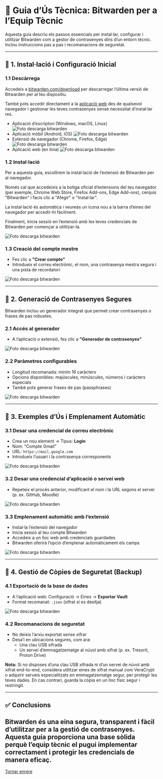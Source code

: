# 📘 Guia d’Ús Tècnica: Bitwarden per a l’Equip Tècnic

Aquesta guia descriu els passos essencials per instal·lar, configurar i utilitzar Bitwarden com a gestor de contrasenyes dins d’un entorn tècnic. Inclou instruccions pas a pas i recomanacions de seguretat.

---

## 🔧 1. Instal·lació i Configuració Inicial

### 1.1 Descàrrega
Accedeix a [bitwarden.com/download](https://bitwarden.com/download) per descarregar l’última versió de Bitwarden per al teu dispositiu.

També pots accedir directament a la [aplicació web](https://vault.bitwarden.com) des de qualsevol navegador i gestionar les teves contrasenyes sense necessitat d’instal·lar res.

- Aplicació d’escriptori (Windows, macOS, Linux)
![Foto descarga bitwarden](./img/2.png)
- Aplicació mòbil (Android, iOS)
![Foto descarga bitwarden](./img/3.png)
- Extensió de navegador (Chrome, Firefox, Edge)
![Foto descarga bitwarden](./img/1.png)
- Aplicació web (en línia)
![Foto descarga bitwarden](./img/4.png)

### 1.2 Instal·lació  
Per a aquesta guia, escollirem la instal·lació de l’extensió de Bitwarden per al navegador.

Només cal que accedeixis a la botiga oficial d’extensions del teu navegador (per exemple, Chrome Web Store, Firefox Add-ons, Edge Add-ons), cerquis "Bitwarden" i facis clic a "Afegir" o "Instal·lar".

La instal·lació és automàtica i veureàs un icona nou a la barra d’eines del navegador per accedir-hi fàcilment.

Finalment, inicia sessió en l’extensió amb les teves credencials de Bitwarden per començar a utilitzar-la.

![Foto descarga bitwarden](./img/5.png)

### 1.3 Creació del compte mestre
- Fes clic a **"Crear compte"**
- Introdueix el correu electrònic, el nom, una contrasenya mestra segura i una pista de recordatori

![Foto descarga bitwarden](./img/6.png)

---

## 🔐 2. Generació de Contrasenyes Segures

Bitwarden inclou un generador integrat que permet crear contrasenyes o frases de pas robustes.

### 2.1 Accés al generador
- A l’aplicació o extensió, fes clic a **"Generador de contrasenyes"**

![Foto descarga bitwarden](./img/07.png)

### 2.2 Paràmetres configurables
- Longitud recomanada: mínim 16 caràcters  
- Opcions disponibles: majúscules, minúscules, números i caràcters especials  
- També pots generar frases de pas (passphrases)

![Foto descarga bitwarden](./img/8.png)

---

## 🧪 3. Exemples d’Ús i Emplenament Automàtic

### 3.1 Desar una credencial de correu electrònic
- Crea un nou element → Tipus: **Login**
- Nom: "Compte Gmail"
- URL: `https://mail.google.com`
- Introdueix l’usuari i la contrasenya corresponents

![Foto descarga bitwarden](./img/13.png)

### 3.2 Desar una credencial d’aplicació o servei web
- Repeteix el procés anterior, modificant el nom i la URL segons el servei (p. ex. GitHub, Moodle)

![Foto descarga bitwarden](./img/11.png)

### 3.3 Emplenament automàtic amb l’extensió
- Instal·la l’extensió del navegador  
- Inicia sessió al teu compte Bitwarden  
- Accedeix a un lloc web amb credencials guardades  
- Bitwarden oferirà l’opció d’emplenar automàticament els camps

![Foto descarga bitwarden](./img/15.png)

---

## 💾 4. Gestió de Còpies de Seguretat (Backup)

### 4.1 Exportació de la base de dades
- A l’aplicació web: Configuració → Eines → **Exportar Vault**
- Format recomanat: `.json` (xifrat si es desitja)

![Foto descarga bitwarden](./img/12.png)

### 4.2 Recomanacions de seguretat
- No deixis l’arxiu exportat sense xifrar  
- Desa’l en ubicacions segures, com ara:
  - Una clau USB xifrada  
  - Un servei d’emmagatzematge al núvol amb xifrat (p. ex. Tresorit, Proton Drive)

**Nota:** Si no disposes d’una clau USB xifrada ni d’un servei de núvol amb xifrat end-to-end, considera utilitzar eines de xifrat manual com VeraCrypt o adquirir serveis especialitzats en emmagatzematge segur, per protegir les teves dades. En cas contrari, guarda la còpia en un lloc físic segur i restringit.

---

## ✅ Conclusions

Bitwarden és una eina segura, transparent i fàcil d’utilitzar per a la gestió de contrasenyes. Aquesta guia proporciona una base sòlida perquè l’equip tècnic el pugui implementar correctament i protegir les credencials de manera eficaç. 
---
[Tornar enrere](./REAMDE.md)
